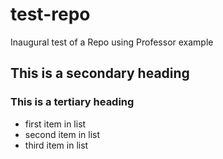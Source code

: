 # test-repo
Inaugural test of a Repo using Professor example
## This is a secondary heading
### This is a tertiary heading 
* first item in list
* second item in list
* third item in list
